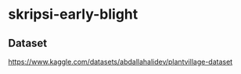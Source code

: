 # skripsi-early-blight

## Dataset
https://www.kaggle.com/datasets/abdallahalidev/plantvillage-dataset
